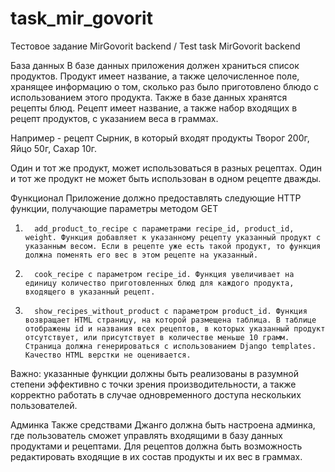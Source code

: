 # task_mir_govorit
Тестовое задание MirGovorit backend / Test task MirGovorit backend


База данных
В базе данных приложения должен храниться список продуктов. Продукт имеет название, а также целочисленное поле, хранящее информацию о том, сколько раз было приготовлено блюдо с использованием этого продукта. Также в базе данных хранятся рецепты блюд. Рецепт имеет название, а также набор входящих в рецепт продуктов, с указанием веса в граммах.

Например - рецепт Сырник, в который входят продукты Творог 200г, Яйцо 50г, Сахар 10г.

Один и тот же продукт, может использоваться в разных рецептах. Один и тот же продукт не может быть использован в одном рецепте дважды.

 

Функционал
Приложение должно предоставлять следующие HTTP функции, получающие параметры методом GET

1.       add_product_to_recipe с параметрами recipe_id, product_id, weight. Функция добавляет к указанному рецепту указанный продукт с указанным весом. Если в рецепте уже есть такой продукт, то функция должна поменять его вес в этом рецепте на указанный.

2.       cook_recipe c параметром recipe_id. Функция увеличивает на единицу количество приготовленных блюд для каждого продукта, входящего в указанный рецепт.

3.       show_recipes_without_product с параметром product_id. Функция возвращает HTML страницу, на которой размещена таблица. В таблице отображены id и названия всех рецептов, в которых указанный продукт отсутствует, или присутствует в количестве меньше 10 грамм. Страница должна генерироваться с использованием Django templates. Качество HTML верстки не оценивается.

Важно: указанные функции должны быть реализованы в разумной степени эффективно с точки зрения производительности, а также корректно работать в случае одновременного доступа нескольких пользователей.

 

Админка
Также средствами Джанго должна быть настроена админка, где пользователь сможет управлять входящими в базу данных продуктами и рецептами. Для рецептов должна быть возможность редактировать входящие в их состав продукты и их вес в граммах.
